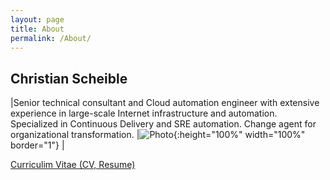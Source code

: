 ```yaml
---
layout: page
title: About
permalink: /About/
---
```


## Christian Scheible

|Senior technical consultant and Cloud automation engineer with extensive experience in large-scale Internet infrastructure and automation. Specialized in Continuous Delivery and SRE automation. Change agent for organizational transformation. |![Photo](../assets/images/about/IMG_2235-pp.jpg){:height="100%" width="100%" border="1"} |


[Curriculim Vitae (CV, Resume)](assets/files/Chris_Scheible_SGP-CV_short_2023.pdf)

